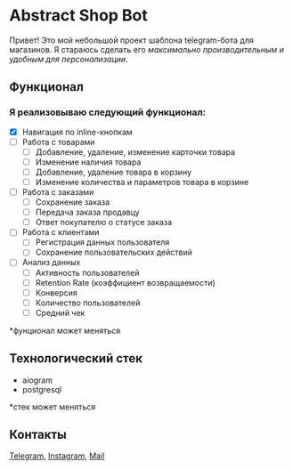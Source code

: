 # Abstract Shop Bot

Привет! Это мой небольшой проект шаблона telegram-бота для магазинов.
Я стараюсь сделать его *максимально производительным и удобным для персонализации*.

## Функционал

### Я реализовываю следующий функционал:

* [x] Навигация по inline-кнопкам
* [ ] Работа с товарами
  * [ ] Добавление, удаление, изменение карточки товара
  * [ ] Изменение наличия товара
  * [ ] Добавление, удаление товара в корзину
  * [ ] Изменение количества и параметров товара в корзине
* [ ] Работа с заказами
  * [ ] Сохранение заказа
  * [ ] Передача заказа продавцу
  * [ ] Ответ покупателю о статусе заказа
* [ ] Работа с клиентами
  * [ ] Регистрация данных пользователя
  * [ ] Сохранение пользовательских действий
* [ ] Анализ данных
  * [ ] Активность пользователей
  * [ ] Retention Rate (коэффициент возвращаемости)
  * [ ] Конверсия
  * [ ] Количество пользователей
  * [ ] Средний чек

*фунционал может меняться

## Технологический стек

* aiogram
* postgresql

*стек может меняться

## Контакты

[Telegram](t.me/grpui), [Instagram](instagram.com/grpui/), [Mail](mail:grpui.contact@gmail.com)